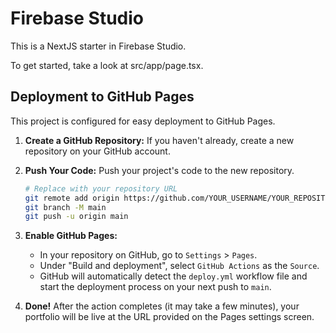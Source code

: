 # Firebase Studio

This is a NextJS starter in Firebase Studio.

To get started, take a look at src/app/page.tsx.

## Deployment to GitHub Pages

This project is configured for easy deployment to GitHub Pages.

1.  **Create a GitHub Repository:** If you haven't already, create a new repository on your GitHub account.

2.  **Push Your Code:** Push your project's code to the new repository.
    ```bash
    # Replace with your repository URL
    git remote add origin https://github.com/YOUR_USERNAME/YOUR_REPOSITORY.git
    git branch -M main
    git push -u origin main
    ```

3.  **Enable GitHub Pages:**
    *   In your repository on GitHub, go to `Settings` > `Pages`.
    *   Under "Build and deployment", select `GitHub Actions` as the `Source`.
    *   GitHub will automatically detect the `deploy.yml` workflow file and start the deployment process on your next push to `main`.

4.  **Done!** After the action completes (it may take a few minutes), your portfolio will be live at the URL provided on the Pages settings screen.
